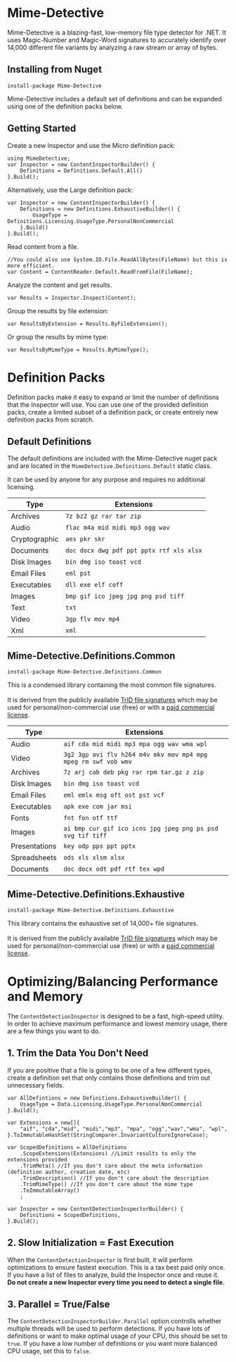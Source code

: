 # Mime-Detective
Mime-Detective is a blazing-fast, low-memory file type detector for .NET.
It uses Magic-Number and Magic-Word signatures to accurately identify over
14,000 different file variants by analyzing a raw stream or array of bytes.

## Installing from Nuget
```
install-package Mime-Detective
```
Mime-Detective includes a default set of definitions and can be expanded using 
one of the definition packs below.

## Getting Started

Create a new Inspector and use the Micro definition pack:
```
using MimeDetective;
var Inspector = new ContentInspectorBuilder() {
    Definitions = Definitions.Default.All()
}.Build();
```


Alternatively, use the Large definition pack:
```
var Inspector = new ContentInspectorBuilder() {
    Definitions = new Definitions.ExhaustiveBuilder() {
        UsageType = Definitions.Licensing.UsageType.PersonalNonCommercial
    }.Build()
}.Build();
```


Read content from a file.
```
//You could also use System.IO.File.ReadAllBytes(FileName) but this is more efficient.
var Content = ContentReader.Default.ReadFromFile(FileName);
```


Analyze the content and get results.
```
var Results = Inspector.Inspect(Content);
```

Group the results by file extension:
```
var ResultsByExtension = Results.ByFileExtension();
```

Or group the results by mime type:
```
var ResultsByMimeType = Results.ByMimeType();
```
# Definition Packs
Definition packs make it easy to expand or limit the number of definitions that the 
Inspector will use.  You can use one of the provided definition packs, create a limited
subset of a definition pack, or create entirely new definition packs from scratch.

## Default Definitions

The default definitions are included with the Mime-Detective nuget pack
and are located in the ```MimeDetective.Definitions.Default``` static class.

It can be used by anyone for any purpose and requires no additional licensing.

| Type          | Extensions
|---------------|-----------
|Archives       | ```7z bz2 gz rar tar zip```
|Audio          | ```flac m4a mid midi mp3 ogg wav```
|Cryptographic  | ```aes pkr skr```
|Documents      | ```doc docx dwg pdf ppt pptx rtf xls xlsx```
|Disk Images    | ```bin dmg iso toast vcd```
|Email Files    | ```eml pst```
|Executables    | ```dll exe elf coff```
|Images         | ```bmp gif ico jpeg jpg png psd tiff```
|Text           | ```txt```
|Video          | ```3gp flv mov mp4```
|Xml            | ```xml```

## Mime-Detective.Definitions.Common
```
install-package Mime-Detective.Definitions.Common
```

This is a condensed library containing the most common file signatures.
\
\
It is derived from the publicly available [TrID file signatures](https://mark0.net/soft-tridnet-e.html)
which may be used for personal/non-commercial use (free) or with a [paid commercial license](https://mark0.net/tridInspector-commercial-license-promo-for-companyx.html).

| Type          | Extensions
|---------------|-----------
|Audio          | ```aif cda mid midi mp3 mpa ogg wav wma wpl```
|Video          | ```3g2 3gp avi flv h264 m4v mkv mov mp4 mpg mpeg rm swf vob wmv```
|Archives       | ```7z arj cab deb pkg rar rpm tar.gz z zip```
|Disk Images    | ```bin dmg iso toast vcd```
|Email Files    | ```eml emlx msg oft ost pst vcf```
|Executables    | ```apk exe com jar msi```
|Fonts          | ```fnt fon otf ttf```
|Images         | ```ai bmp cur gif ico icns jpg jpeg png ps psd svg tif tiff```
|Presentations  | ```key odp pps ppt pptx```
|Spreadsheets   | ```ods xls xlsm xlsx```
|Documents      | ```doc docx odt pdf rtf tex wpd```

## Mime-Detective.Definitions.Exhaustive
```
install-package Mime-Detective.Definitions.Exhaustive
```

This library contains the exhaustive set of 14,000+ file signatures.
\
\
It is derived from the publicly available [TrID file signatures](https://mark0.net/soft-tridnet-e.html)
which may be used for personal/non-commercial use (free) or with a [paid commercial license](https://mark0.net/tridInspector-commercial-license-promo-for-companyx.html).

# Optimizing/Balancing Performance and Memory
The ```ContentDetectionInspector``` is designed to be a fast, high-speed utility.  In order to achieve
maximum performance and lowest memory usage, there are a few things you want to do.

## 1.  Trim the Data You Don't Need

If you are positive that a file is going to be one of a few different types, create a definition
set that only contains those definitions and trim out unnecessary fields.

```
var AllDefintions = new Definitions.ExhaustiveBuilder() { 
    UsageType = Data.Licensing.UsageType.PersonalNonCommercial
}.Build();

var Extensions = new[]{
    "aif", "cda","mid", "midi","mp3", "mpa", "ogg","wav","wma", "wpl",
}.ToImmutableHashSet(StringComparer.InvariantCultureIgnoreCase);

var ScopedDefinitions = AllDefinitions
    .ScopeExtensions(Extensions) //Limit results to only the extensions provided
    .TrimMeta() //If you don't care about the meta information (definition author, creation date, etc)
    .TrimDescription() //If you don't care about the description
    .TrimMimeType() //If you don't care about the mime type
    .ToImmutableArray()
    ;

var Inspector = new ContentDetectionInspectorBuilder() {
    Definitions = ScopedDefinitions,
}.Build();
```

## 2.  Slow Initialization = Fast Execution
When the ```ContentDetectionInspector``` is first built, it will perform optimizations to ensure fastest execution.
This is a tax best paid only once.  If you  have a list of files to analyze, build the Inspector once and reuse it. \
**Do not create a new Inspector every time you need to detect a single file.**

## 3.  Parallel = True/False
The ```ContentDetectionInspectorBuilder.Parallel``` option controlls whether multiple threads will be used
to perform detections.  If you have lots of definitions or want to make optimal usage of your CPU, this should be set to ```true```.
If you have a low number of definitions or you want more balanced CPU usage, set this to ```false```.

